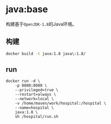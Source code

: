 # java:base

构建基于`OpenJDK-1.8`的Java环境。

## 构建
```bash
docker build -t java:1.8 java\:1.8/
```

## run

```
docker run -d \
    -p 8080:8080 \
    --privileged=true \
    --restart=always \
    --network=local \
    -v /home/maven/work/hospital:/hospital \
    --name=hospital \
    java:1.8 \
    sh /hospital/run.sh
```